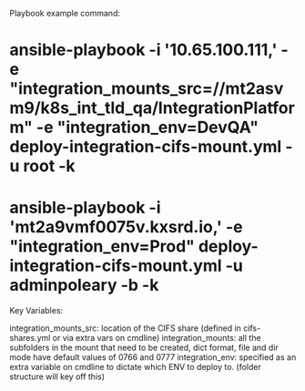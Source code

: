 Playbook example command:

# ansible-playbook -i '10.65.100.111,' -e "integration_mounts_src=//mt2asvm9/k8s_int_tld_qa/IntegrationPlatform" -e "integration_env=DevQA" deploy-integration-cifs-mount.yml -u root -k
# ansible-playbook -i 'mt2a9vmf0075v.kxsrd.io,' -e "integration_env=Prod" deploy-integration-cifs-mount.yml -u adminpoleary -b -k

Key Variables:

integration_mounts_src: location of the CIFS share (defined in cifs-shares.yml or via extra vars on cmdline)
integration_mounts: all the subfolders in the mount that need to be created, dict format, file and dir mode have default values of 0766 and 0777
integration_env: specified as an extra variable on cmdline to dictate which ENV to deploy to. (folder structure will key off this)

